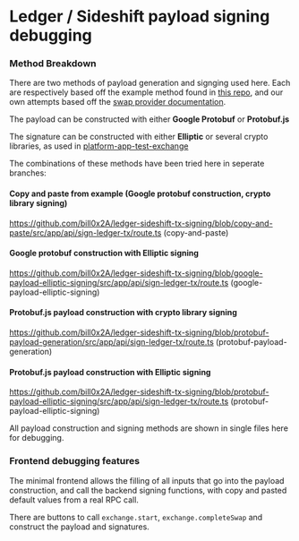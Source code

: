# Ledger / Sideshift payload signing debugging


### Method Breakdown

There are two methods of payload generation and signging used here.
Each are respectively based off the example method found in [this repo](https://github.com/LedgerHQ/platform-app-test-exchange), and our own attempts based off the [swap provider documentation](https://developers.ledger.com/docs/swap/howto/providers-endpoints/#protobuf-message-payload).

The payload can be constructed with either **Google Protobuf** or **Protobuf.js**

The signature can be constructed with either **Elliptic** or several crypto libraries, as used in [platform-app-test-exchange](https://github.com/LedgerHQ/platform-app-test-exchange)

The combinations of these methods have been tried here in seperate branches:

#### Copy and paste from example (Google protobuf construction, crypto library signing)
https://github.com/bill0x2A/ledger-sideshift-tx-signing/blob/copy-and-paste/src/app/api/sign-ledger-tx/route.ts
(copy-and-paste)

#### Google protobuf construction with Elliptic signing
https://github.com/bill0x2A/ledger-sideshift-tx-signing/blob/google-payload-elliptic-signing/src/app/api/sign-ledger-tx/route.ts
(google-payload-elliptic-signing)

#### Protobuf.js payload construction with crypto library signing
https://github.com/bill0x2A/ledger-sideshift-tx-signing/blob/protobuf-payload-generation/src/app/api/sign-ledger-tx/route.ts
(protobuf-payload-generation)

#### Protobuf.js payload construction with Elliptic signing
https://github.com/bill0x2A/ledger-sideshift-tx-signing/blob/protobuf-payload-elliptic-signing/src/app/api/sign-ledger-tx/route.ts
(protobuf-payload-elliptic-signing)

All payload construction and signing methods are shown in single files here for debugging.

### Frontend debugging features

The minimal frontend allows the filling of all inputs that go into the payload construction, and call the backend signing functions, with copy and pasted default values from a real RPC call.

There are buttons to call `exchange.start`, `exchange.completeSwap` and construct the payload and signatures.
